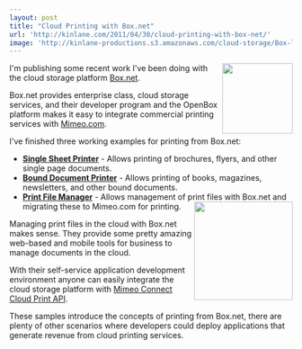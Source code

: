 ```yaml
---
layout: post
title: "Cloud Printing with Box.net"
url: 'http://kinlane.com/2011/04/30/cloud-printing-with-box-net/'
image: 'http://kinlane-productions.s3.amazonaws.com/cloud-storage/Box-logo-new.jpg'
---
```


[<img class="c1" src="http://kinlane-productions.s3.amazonaws.com/cloud-storage/Box-logo-new.jpg" alt="" width="125" align="right" />][1]

I'm publishing some recent work I've been doing with the cloud storage platform [Box.net][2].

Box.net provides enterprise class, cloud storage services, and their developer program and the OpenBox platform makes it easy to integrate commercial printing services with [Mimeo.com][3].

I've finished three working examples for printing from Box.net:

  * **[Single Sheet Printer][4]** \- Allows printing of brochures, flyers, and other single page documents.
  * **[Bound Document Printer][5]** \- Allows printing of books, magazines, newsletters, and other bound documents.
  * **[Print File Manager][6]** \- Allows management of print files with Box.net and migrating these to Mimeo.com for printing.
[<img class="c1" src="http://kinlane-productions.s3.amazonaws.com/mimeo-logo.jpg" alt="" width="175" align="right" />][7]

Managing print files in the cloud with Box.net makes sense. They provide some pretty amazing web-based and mobile tools for business to manage documents in the cloud.

With their self-service application development environment anyone can easily integrate the cloud storage platform with [Mimeo Connect Cloud Print API][8].

These samples introduce the concepts of printing from Box.net, there are plenty of other scenarios where developers could deploy applications that generate revenue from cloud printing services.

   [1]: http://www.box.net
   [2]: http://www.box.net (Box.net)
   [3]: http://www.mimeo.com (Mimeo.com)
   [4]: http://developer.mimeo.com/blog/blog_detail.php?ID=90 (Single Sheet Cloud Printer)
   [5]: http://developer.mimeo.com/blog/blog_detail.php?ID=91 (Bound Document Printer)
   [6]: http://developer.mimeo.com/blog/blog_detail.php?ID=92 (Print File Manager)
   [7]: http://www.mimeo.com
   [8]: http://developer.mimeo.com (Mimeo Connect Cloud Print API)

